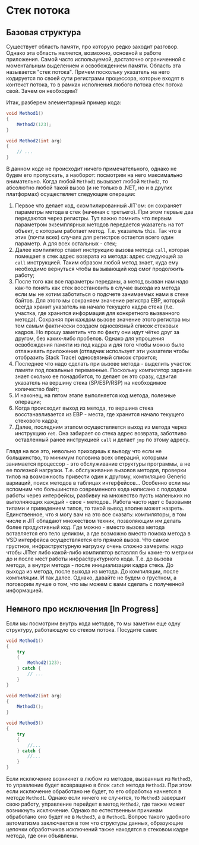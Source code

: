 # Стек потока

## Базовая структура

Существует область памяти, про которую редко заходит разговор. Однако эта область является, возможно, основной в работе приложения. Самой часто используемой, достаточно ограниченной с моментальным выделением и освобождением памяти. Область эта называется "стек потока". Причем поскольку указатель на него кодируется по своей сути регистрами процессора, которые входят в контекст потока, то в рамках исполнения любого потока стек потока свой. Зачем он необходим?

Итак, разберем элементарный пример кода:

```csharp
void Method1()
{
    Method2(123);
}

void Method2(int arg)
{
    // ...
}
```

В данном коде не происходит ничего примечательного, однако не будем его пропускать, а наоборот: посмотрим на него максимально внимательно. Когда любой `Method1` вызывает любой `Method2`, то абсолютно любой такой вызов (и не только в .NET, но и в других платформах) осуществляет следующие операции:

  1. Первое что делает код, скомпилированный JIT'ом: он сохраняет параметры метода в стек (начиная с третьего). При этом первые два передаются через регистры. Тут важно помнить что первым параметром экземплярных методов передается указатель на тот объект, с которым работает метод. Т.е. указатель `this`. Так что в этих (почти всех) случаях для регистров остается всего один параметр. А для всех остальных - стек;
  2. Далее компилятор ставит инструкцию вызова метода `call`, которая помещает в стек адрес возврата из метода: адрес следующей за `call` инструкцией. Таким образом любой метод знает, куда ему необходимо вернуться чтобы вызывающий код смог продолжить работу;
  3. После того как все параметры переданы, а метод вызван нам надо как-то понять как стек восстановить в случае выхода из метода если мы не хотим заботиться о подсчете занимаемых нами в стеке байтов. Для этого мы сохраняем значение регистра EBP, который всегда хранит указатель на начало текущего кадра стека (т.е. участка, где хранится информация для конкретного вызванного метода). Сохраняя при каждом вызове значение этого регистра мы тем самым фактически создаем односвязный список стековых кадров. Но прошу заметить что по факту они идут чётко друг за другом, без каких-либо пробелов. Однако для упрощения освобождения памяти из под кадра и для того чтобы можно было отлаживать приложения (отладчик использует эти указатели чтобы отобразить Stack Trace) односвязный список строится;
  4. Последнее что надо сделать при вызове метода - выделить участок памяти под локальные переменные. Поскольку компилятор заранее знает сколько ее понадобится, то делает он это сразу, сдвигая указатель на вершину стека (SP/ESP/RSP) на необходимое количество байт;
  5. И наконец, на пятом этапе выполняется код метода, полезные операции;
  6. Когда происходит выход из метода, то вершина стека восстанавливается из EBP - места, где хранится начало текущего стекового кадра;
  7. Далее, последним этапом осуществляется выход из метода через инструкцию `ret`. Она забирает со стека адрес возврата, заботливо оставленный ранее инструкцией `call` и делает `jmp` по этому адресу.

Глядя на все это, невольно приходишь к выводу что если не большинство, то минимум половина всех операций, которыми занимается процессор - это обслуживание структуры программы, а не ее полезной нагрузки. Т.е. обслуживание вызовов методов, проверки типов на возможность привести один к другому, компиляцию Generic вариаций, поиск методов в таблицах интерфейсов... Особенно если мы вспомним что большинство современного кода написано с подходом работы через интерфейсы, разбивку на множество пусть маленьких но выполняющих каждый - свое - методов.. Работа часто идет с базовыми типами и приведением типов, то такой вывод вполне может назреть. Единственное, что я могу вам на это все сказать: компиляторы, в том числе и JIT обладают множеством техник, позволяющим им делать более продуктивный код. Где можно - вместо вызова метода вставляется его тело целиком, а где возможно вместо поиска метода в VSD интерфейса осуществляется его прямой вызов. Что самое грустное, инфраструктурную нагрузку очень сложно замерить: надо чтобы JITter либо какой-либо компилятор вставлял бы какие-то метрики до и после мест работы инфраструктурного кода. Т.е. до вызова метода, а внутри метода - после инициализации кадра стека. До выхода из метода, после выхода из метода. До компиляции, после компиляции. И так далее. Однако, давайте не будем о грустном, а поговорим лучше о том, что мы можем с вами сделать с полученной информацией.

## Немного про исключения [In Progress]

Если мы посмотрим внутрь кода методов, то мы заметим еще одну структуру, работающую со стеком потока. Посудите сами: 

```csharp
void Method1()
{
    try 
    {
        Method2(123);
    } catch {
        // ...
    }
}

void Method2(int arg)
{
    Method3();
}

void Method3()
{
    try
    {
        //...
    } catch {
        //...
    }
}
```

Если исключение возникнет в любом из методов, вызванных из `Method3`, то управление будет возвращено в блок `catch` метода `Method3`. При этом если исключение обработано не будет, то его обработка начнется в методе `Method1`. Однако если ничего не случится, то `Method3` завершит свою работу, управление перейдет в метод `Method2`, где также может возникнуть исключение. Однако по естественным причинам обработано оно будет не в `Method3`, а в `Method1`. Вопрос такого удобного автоматизма заключается в том что структуры данных, образующие цепочки обработчиков исключений также находятся в стековом кадре метода, где они объявлены. 